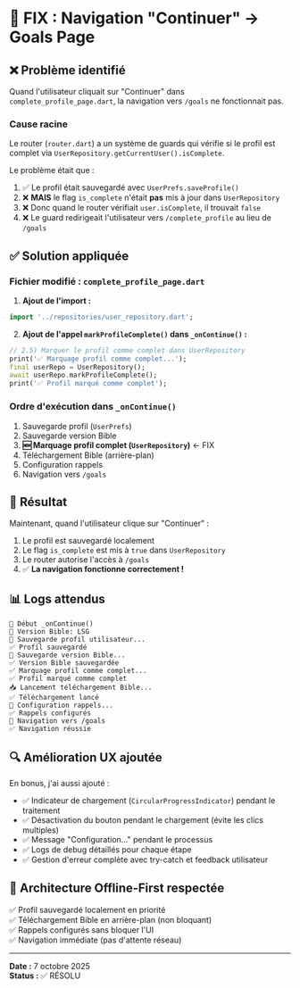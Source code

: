 # 🎯 FIX : Navigation "Continuer" → Goals Page

## ❌ Problème identifié

Quand l'utilisateur cliquait sur "Continuer" dans `complete_profile_page.dart`, la navigation vers `/goals` ne fonctionnait pas.

### Cause racine

Le router (`router.dart`) a un système de guards qui vérifie si le profil est complet via `UserRepository.getCurrentUser().isComplete`.

Le problème était que :
1. ✅ Le profil était sauvegardé avec `UserPrefs.saveProfile()`
2. ❌ **MAIS** le flag `is_complete` n'était **pas** mis à jour dans `UserRepository`
3. ❌ Donc quand le router vérifiait `user.isComplete`, il trouvait `false`
4. ❌ Le guard redirigeait l'utilisateur vers `/complete_profile` au lieu de `/goals`

## ✅ Solution appliquée

### Fichier modifié : `complete_profile_page.dart`

1. **Ajout de l'import :**
```dart
import '../repositories/user_repository.dart';
```

2. **Ajout de l'appel `markProfileComplete()` dans `_onContinue()` :**
```dart
// 2.5) Marquer le profil comme complet dans UserRepository
print('✅ Marquage profil comme complet...');
final userRepo = UserRepository();
await userRepo.markProfileComplete();
print('✅ Profil marqué comme complet');
```

### Ordre d'exécution dans `_onContinue()`

1. Sauvegarde profil (`UserPrefs`)
2. Sauvegarde version Bible
3. **🆕 Marquage profil complet (`UserRepository`)** ← FIX
4. Téléchargement Bible (arrière-plan)
5. Configuration rappels
6. Navigation vers `/goals`

## 🎊 Résultat

Maintenant, quand l'utilisateur clique sur "Continuer" :
1. Le profil est sauvegardé localement
2. Le flag `is_complete` est mis à `true` dans `UserRepository`
3. Le router autorise l'accès à `/goals`
4. ✅ **La navigation fonctionne correctement !**

## 📊 Logs attendus

```
🔄 Début _onContinue()
📖 Version Bible: LSG
💾 Sauvegarde profil utilisateur...
✅ Profil sauvegardé
📖 Sauvegarde version Bible...
✅ Version Bible sauvegardée
✅ Marquage profil comme complet...
✅ Profil marqué comme complet
📥 Lancement téléchargement Bible...
✅ Téléchargement lancé
🔔 Configuration rappels...
✅ Rappels configurés
🧭 Navigation vers /goals
✅ Navigation réussie
```

## 🔍 Amélioration UX ajoutée

En bonus, j'ai aussi ajouté :
- ✅ Indicateur de chargement (`CircularProgressIndicator`) pendant le traitement
- ✅ Désactivation du bouton pendant le chargement (évite les clics multiples)
- ✅ Message "Configuration..." pendant le processus
- ✅ Logs de debug détaillés pour chaque étape
- ✅ Gestion d'erreur complète avec try-catch et feedback utilisateur

## 📝 Architecture Offline-First respectée

✅ Profil sauvegardé localement en priorité  
✅ Téléchargement Bible en arrière-plan (non bloquant)  
✅ Rappels configurés sans bloquer l'UI  
✅ Navigation immédiate (pas d'attente réseau)  

---

**Date :** 7 octobre 2025  
**Status :** ✅ RÉSOLU
